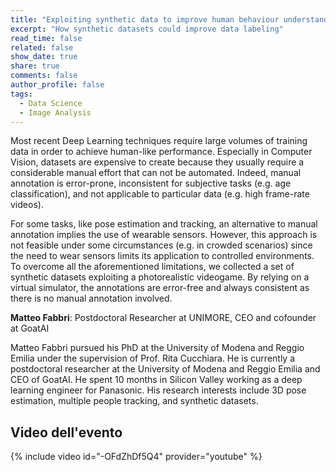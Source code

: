 ```yaml
---
title: "Exploiting synthetic data to improve human behaviour understanding"
excerpt: "How synthetic datasets could improve data labeling"
read_time: false
related: false
show_date: true
share: true
comments: false
author_profile: false
tags:
  - Data Science
  - Image Analysis
---
```


Most recent Deep Learning techniques require large volumes of training data in order to achieve human-like performance. Especially in Computer Vision, datasets are expensive to create because they usually require a considerable manual effort that can not be automated. Indeed, manual annotation is error-prone, inconsistent for subjective tasks (e.g. age classification), and not applicable to particular data (e.g. high frame-rate videos). 

For some tasks, like pose estimation and tracking, an alternative to manual annotation implies the use of wearable sensors. However, this approach is not feasible under some circumstances (e.g. in crowded scenarios) since the need to wear sensors limits its application to controlled environments. To overcome all the aforementioned limitations, we collected a set of synthetic datasets exploiting a photorealistic videogame. By relying on a virtual simulator, the annotations are error-free and always consistent as there is no manual annotation involved. 

**Matteo Fabbri**: Postdoctoral Researcher at UNIMORE, CEO and cofounder at GoatAI

Matteo Fabbri pursued his PhD at the University of Modena and Reggio Emilia under the supervision of Prof. Rita Cucchiara. He is currently a postdoctoral researcher at the University of Modena and Reggio Emilia and CEO of GoatAI. He spent 10 months in Silicon Valley working as a deep learning engineer for Panasonic. His research interests include 3D pose estimation, multiple people tracking, and synthetic datasets.

## Video dell'evento

{% include video id="-OFdZhDf5Q4" provider="youtube" %}

